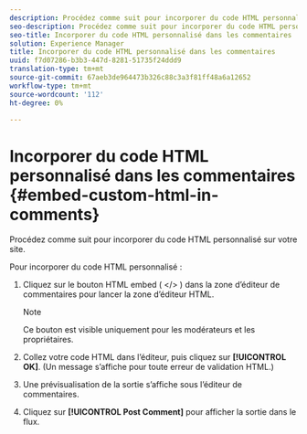 ```yaml
---
description: Procédez comme suit pour incorporer du code HTML personnalisé sur votre site.
seo-description: Procédez comme suit pour incorporer du code HTML personnalisé sur votre site.
seo-title: Incorporer du code HTML personnalisé dans les commentaires
solution: Experience Manager
title: Incorporer du code HTML personnalisé dans les commentaires
uuid: f7d07286-b3b3-447d-8281-51735f24ddd9
translation-type: tm+mt
source-git-commit: 67aeb3de964473b326c88c3a3f81ff48a6a12652
workflow-type: tm+mt
source-wordcount: '112'
ht-degree: 0%

---
```



# Incorporer du code HTML personnalisé dans les commentaires {#embed-custom-html-in-comments}

Procédez comme suit pour incorporer du code HTML personnalisé sur votre site.

Pour incorporer du code HTML personnalisé :
1. Cliquez sur le bouton HTML embed ( &lt;/> ) dans la zone d’éditeur de commentaires pour lancer la zone d’éditeur HTML.

   >[!NOTE]
   >
   >Ce bouton est visible uniquement pour les modérateurs et les propriétaires.

1. Collez votre code HTML dans l’éditeur, puis cliquez sur **[!UICONTROL OK]**. (Un message s’affiche pour toute erreur de validation HTML.)
1. Une prévisualisation de la sortie s’affiche sous l’éditeur de commentaires.
1. Cliquez sur **[!UICONTROL Post Comment]** pour afficher la sortie dans le flux.

